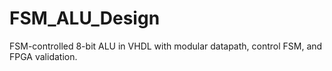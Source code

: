 # FSM_ALU_Design
FSM-controlled 8-bit ALU in VHDL with modular datapath, control FSM, and FPGA validation.
